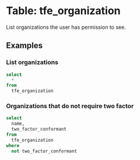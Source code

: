 # Table: tfe_organization

List organizations the user has permission to see.

## Examples

### List organizations

```sql
select
  *
from
  tfe_organization
```

### Organizations that do not require two factor

```sql
select
  name,
  two_factor_conformant
from
  tfe_organization
where
  not two_factor_conformant
```
